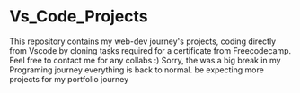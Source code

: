 # Vs_Code_Projects
This repository contains my web-dev journey's projects, coding directly from Vscode by cloning
tasks required for a certificate from Freecodecamp.
Feel free to contact me for any collabs :)
Sorry, the was a big break in my Programing journey everything is back to normal. be expecting more projects for my portfolio journey
